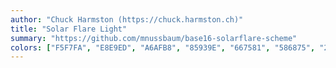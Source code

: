 ```yaml
---
author: "Chuck Harmston (https://chuck.harmston.ch)"
title: "Solar Flare Light"
summary: "https://github.com/mnussbaum/base16-solarflare-scheme"
colors: ["F5F7FA", "E8E9ED", "A6AFB8", "85939E", "667581", "586875", "222E38", "18262F", "EF5253", "E66B2B", "E4B51C", "7CC844", "52CBB0", "33B5E1", "A363D5", "D73C9A"]
---
```

